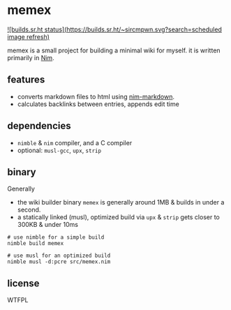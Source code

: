 # memex

[![builds.sr.ht status](https://builds.sr.ht/~sircmpwn.svg?search=scheduled image refresh)](https://builds.sr.ht/~sircmpwn?search=scheduled+image+refresh)

memex is a small project for building a minimal wiki for myself. it is written primarily in [Nim](https://nim-lang.org).

## features

* converts markdown files to html using [nim-markdown](https://github.com/soasme/nim-markdown).
* calculates backlinks between entries, appends edit time

## dependencies

* `nimble` & `nim` compiler, and a C compiler
* optional: `musl-gcc`, `upx`, `strip`

## binary

Generally
* the wiki builder binary `memex` is generally around 1MB & builds in under a second.
* a statically linked (musl), optimized build via `upx` & `strip` gets closer to 300KB & under 10ms

```shell
# use nimble for a simple build
nimble build memex

# use musl for an optimized build
nimble musl -d:pcre src/memex.nim
```

## license

<a href="http://www.wtfpl.net/">
  <img src="http://www.wtfpl.net/wp-content/uploads/2012/12/wtfpl-badge-4.png" width="80" height="15" alt="WTFPL" />
</a>

